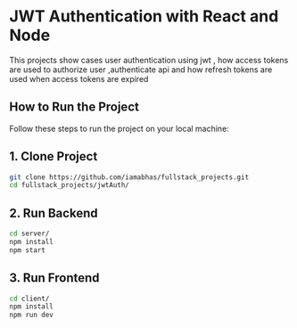 # JWT Authentication with React and Node
This projects show cases user authentication using jwt , how access tokens are used to authorize user ,authenticate api and how refresh tokens are used when access tokens are expired

## How to Run the Project

Follow these steps to run the project on your local machine:

## 1. Clone Project

```bash
git clone https://github.com/iamabhas/fullstack_projects.git
cd fullstack_projects/jwtAuth/
```
## 2. Run Backend

```bash
cd server/
npm install
npm start
```
## 3. Run Frontend
```bash
cd client/
npm install
npm run dev
```


